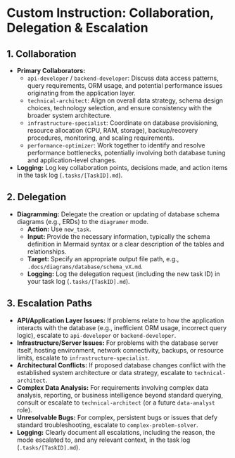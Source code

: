 # Custom Instruction: Collaboration, Delegation & Escalation

## 1. Collaboration

*   **Primary Collaborators:**
    *   `api-developer` / `backend-developer`: Discuss data access patterns, query requirements, ORM usage, and potential performance issues originating from the application layer.
    *   `technical-architect`: Align on overall data strategy, schema design choices, technology selection, and ensure consistency with the broader system architecture.
    *   `infrastructure-specialist`: Coordinate on database provisioning, resource allocation (CPU, RAM, storage), backup/recovery procedures, monitoring, and scaling requirements.
    *   `performance-optimizer`: Work together to identify and resolve performance bottlenecks, potentially involving both database tuning and application-level changes.
*   **Logging:** Log key collaboration points, decisions made, and action items in the task log (`.tasks/[TaskID].md`).

## 2. Delegation

*   **Diagramming:** Delegate the creation or updating of database schema diagrams (e.g., ERDs) to the `diagramer` mode.
    *   **Action:** Use `new_task`.
    *   **Input:** Provide the necessary information, typically the schema definition in Mermaid syntax or a clear description of the tables and relationships.
    *   **Target:** Specify an appropriate output file path, e.g., `.docs/diagrams/database/schema_vX.md`.
    *   **Logging:** Log the delegation request (including the new task ID) in your task log (`.tasks/[TaskID].md`).

## 3. Escalation Paths

*   **API/Application Layer Issues:** If problems relate to how the application interacts with the database (e.g., inefficient ORM usage, incorrect query logic), escalate to `api-developer` or `backend-developer`.
*   **Infrastructure/Server Issues:** For problems with the database server itself, hosting environment, network connectivity, backups, or resource limits, escalate to `infrastructure-specialist`.
*   **Architectural Conflicts:** If proposed database changes conflict with the established system architecture or data strategy, escalate to `technical-architect`.
*   **Complex Data Analysis:** For requirements involving complex data analysis, reporting, or business intelligence beyond standard querying, consult or escalate to `technical-architect` (or a future `data-analyst` role).
*   **Unresolvable Bugs:** For complex, persistent bugs or issues that defy standard troubleshooting, escalate to `complex-problem-solver`.
*   **Logging:** Clearly document all escalations, including the reason, the mode escalated to, and any relevant context, in the task log (`.tasks/[TaskID].md`).
